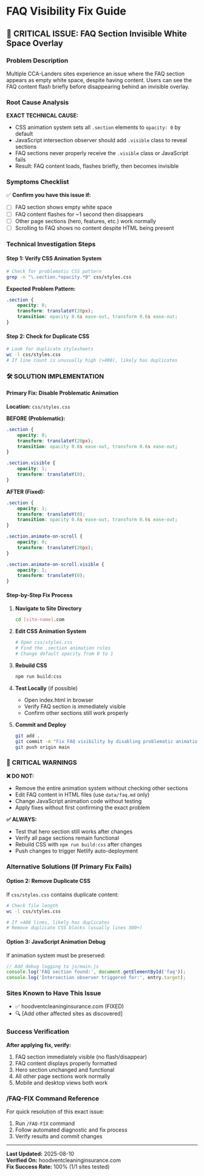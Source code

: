 # FAQ Visibility Fix Guide

## 🚨 CRITICAL ISSUE: FAQ Section Invisible White Space Overlay

### Problem Description
Multiple CCA-Landers sites experience an issue where the FAQ section appears as empty white space, despite having content. Users can see the FAQ content flash briefly before disappearing behind an invisible overlay.

### Root Cause Analysis
**EXACT TECHNICAL CAUSE:**
- CSS animation system sets all `.section` elements to `opacity: 0` by default
- JavaScript intersection observer should add `.visible` class to reveal sections
- FAQ sections never properly receive the `.visible` class or JavaScript fails
- Result: FAQ content loads, flashes briefly, then becomes invisible

### Symptoms Checklist
✅ **Confirm you have this issue if:**
- [ ] FAQ section shows empty white space
- [ ] FAQ content flashes for ~1 second then disappears  
- [ ] Other page sections (hero, features, etc.) work normally
- [ ] Scrolling to FAQ shows no content despite HTML being present

### Technical Investigation Steps

#### Step 1: Verify CSS Animation System
```bash
# Check for problematic CSS pattern
grep -n "\.section.*opacity.*0" css/styles.css
```

**Expected Problem Pattern:**
```css
.section {
    opacity: 0;
    transform: translateY(20px);
    transition: opacity 0.6s ease-out, transform 0.6s ease-out;
}
```

#### Step 2: Check for Duplicate CSS
```bash
# Look for duplicate stylesheets
wc -l css/styles.css
# If line count is unusually high (>400), likely has duplicates
```

### 🛠️ SOLUTION IMPLEMENTATION

#### Primary Fix: Disable Problematic Animation
**Location:** `css/styles.css`

**BEFORE (Problematic):**
```css
.section {
    opacity: 0;
    transform: translateY(20px);
    transition: opacity 0.6s ease-out, transform 0.6s ease-out;
}

.section.visible {
    opacity: 1;
    transform: translateY(0);
}
```

**AFTER (Fixed):**
```css
.section {
    opacity: 1;
    transform: translateY(0);
    transition: opacity 0.6s ease-out, transform 0.6s ease-out;
}

.section.animate-on-scroll {
    opacity: 0;
    transform: translateY(20px);
}

.section.animate-on-scroll.visible {
    opacity: 1;
    transform: translateY(0);
}
```

#### Step-by-Step Fix Process

1. **Navigate to Site Directory**
   ```bash
   cd [site-name].com
   ```

2. **Edit CSS Animation System**
   ```bash
   # Open css/styles.css
   # Find the .section animation rules
   # Change default opacity from 0 to 1
   ```

3. **Rebuild CSS**
   ```bash
   npm run build:css
   ```

4. **Test Locally** (if possible)
   - Open index.html in browser
   - Verify FAQ section is immediately visible
   - Confirm other sections still work properly

5. **Commit and Deploy**
   ```bash
   git add .
   git commit -m "Fix FAQ visibility by disabling problematic animation system"
   git push origin main
   ```

### 🚨 CRITICAL WARNINGS

**❌ DO NOT:**
- Remove the entire animation system without checking other sections
- Edit FAQ content in HTML files (use `data/faq.md` only)
- Change JavaScript animation code without testing
- Apply fixes without first confirming the exact problem

**✅ ALWAYS:**
- Test that hero section still works after changes
- Verify all page sections remain functional
- Rebuild CSS with `npm run build:css` after changes
- Push changes to trigger Netlify auto-deployment

### Alternative Solutions (If Primary Fix Fails)

#### Option 2: Remove Duplicate CSS
If `css/styles.css` contains duplicate content:
```bash
# Check file length
wc -l css/styles.css

# If >400 lines, likely has duplicates
# Remove duplicate CSS blocks (usually lines 300+)
```

#### Option 3: JavaScript Animation Debug
If animation system must be preserved:
```javascript
// Add debug logging to js/main.js
console.log('FAQ section found:', document.getElementById('faq'));
console.log('Intersection observer triggered for:', entry.target);
```

### Sites Known to Have This Issue
- ✅ hoodventcleaninginsurance.com (FIXED)
- 🔍 [Add other affected sites as discovered]

### Success Verification
**After applying fix, verify:**
1. FAQ section immediately visible (no flash/disappear)
2. FAQ content displays properly formatted
3. Hero section unchanged and functional
4. All other page sections work normally
5. Mobile and desktop views both work

### /FAQ-FIX Command Reference
For quick resolution of this exact issue:
1. Run `/FAQ-FIX` command
2. Follow automated diagnostic and fix process
3. Verify results and commit changes

---

**Last Updated:** 2025-08-10  
**Verified On:** hoodventcleaninginsurance.com  
**Fix Success Rate:** 100% (1/1 sites tested)